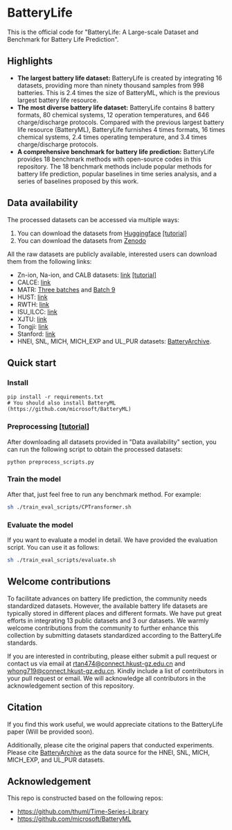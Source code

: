 # BatteryLife
This is the official code for "BatteryLife: A Large-scale Dataset and Benchmark for Battery Life Prediction".

## Highlights

- **The largest battery life dataset:** BatteryLife is created by integrating 16 datasets, providing more than ninety thousand samples from 998 batteries. This is 2.4 times the size of BatteryML, which is the previous largest battery life resource.
- **The most diverse battery life dataset:** BatteryLife contains 8 battery formats, 80 chemical systems, 12 operation temperatures, and 646 charge/discharge protocols. Compared with the previous largest battery life resource (BatteryML), BatteryLife furnishes 4 times formats, 16 times chemical systems, 2.4 times operating temperature, and 3.4 times charge/discharge protocols.
- **A comprehensive benchmark for battery life prediction:** BatteryLife provides 18 benchmark methods with open-source codes in this repository. The 18 benchmark methods include popular methods for battery life prediction, popular baselines in time series analysis, and a series of baselines proposed by this work.

## Data availability

The processed datasets can be accessed via multiple ways:
1. You can download the datasets from [Huggingface](https://huggingface.co/datasets/Hongwxx/BatteryLife_processed/tree/main) [[tutorial]](./assets/Data_download.md)
2. You can download the datasets from [Zenodo](https://zenodo.org/records/14890219)

All the raw datasets are publicly available, interested users can download them from the following links:
- Zn-ion, Na-ion, and CALB datasets: [link](https://huggingface.co/datasets/Hongwxx/BatteryLife_Raw/tree/main) [[tutorial]](./assets/Data_download.md#how-to-download-the-raw-data-from-huggingface)
- CALCE: [link](https://calce.umd.edu/battery-data)
- MATR: [Three batches](https://data.matr.io/1/projects/5c48dd2bc625d700019f3204) and [Batch 9](https://data.matr.io/1/projects/5d80e633f405260001c0b60a/batches/5dcef1fe110002c7215b2c94)
- HUST: [link](https://data.mendeley.com/datasets/nsc7hnsg4s/2)
- RWTH: [link](https://publications.rwth-aachen.de/record/818642/files/Rawdata.zip)
- ISU\_ILCC: [link](https://iastate.figshare.com/articles/dataset/_b_ISU-ILCC_Battery_Aging_Dataset_b_/22582234)
- XJTU: [link](https://zenodo.org/records/10963339)
- Tongji: [link](https://zenodo.org/records/6405084)
- Stanford: [link](https://data.matr.io/8/)
- HNEI, SNL, MICH, MICH_EXP and UL_PUR datasets: [BatteryArchive](https://www.batteryarchive.org/index.html).

## Quick start

### Install

```
pip install -r requirements.txt
# You should also install BatteryML (https://github.com/microsoft/BatteryML)
```

### Preprocessing [[tutorial](./assets/Preprocess.md)]

After downloading all datasets provided in "Data availability" section, you can run the following script to obtain the processed datasets:

```
python preprocess_scripts.py
```

### Train the model

After that, just feel free to run any benchmark method. For example:

```sh
sh ./train_eval_scripts/CPTransformer.sh
```

### Evaluate the model

If you want to evaluate a model in detail. We have provided the evaluation script. You can use it as follows:

```sh
sh ./train_eval_scripts/evaluate.sh
```

## Welcome contributions

To facilitate advances on battery life prediction, the community needs standardized datasets. However, the available battery life datasets are typically stored in different places and different formats. We have put great efforts in integrating 13 public datasets and 3 our datasets. We warmly welcome contributions from the community to further enhance this collection by submitting datasets standardized according to the BatteryLife standards. 

If you are interested in contributing, please either submit a pull request or contact us via email at rtan474@connect.hkust-gz.edu.cn and whong719@connect.hkust-gz.edu.cn. Kindly include a list of contributors in your pull request or email. We will acknowledge all contributors in the acknowledgement section of this repository.

## Citation
If you find this work useful, we would appreciate citations to the BatteryLife paper (Will be provided soon).

Additionally, please cite the original papers that conducted experiments. Please cite [BatteryArchive](https://www.batteryarchive.org/index.html) as the data source for the HNEI, SNL, MICH, MICH_EXP, and UL_PUR datasets.

## Acknowledgement
This repo is constructed based on the following repos:
- https://github.com/thuml/Time-Series-Library
- https://github.com/microsoft/BatteryML

